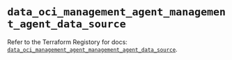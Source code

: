 # `data_oci_management_agent_management_agent_data_source`

Refer to the Terraform Registory for docs: [`data_oci_management_agent_management_agent_data_source`](https://registry.terraform.io/providers/oracle/oci/6.18.0/docs/data-sources/management_agent_management_agent_data_source).
